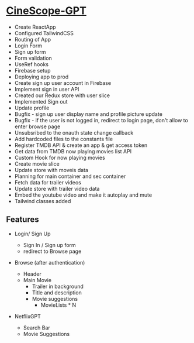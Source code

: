 # [CineScope-GPT](https://cinescope-gpt.web.app/)

- Create ReactApp
- Configured TailwindCSS
- Routing of App
- Login Form
- Sign up form
- Form validation
- UseRef hooks
- Firebase setup
- Deploying app to prod
- Create sign up user account in Firebase
- Implement sign in user API
- Created our Redux store with user slice
- Implemented Sign out
- Update profile 
- Bugfix - sign up user display name and profile picture update
- Bugfix - if the user is not logged in, redirect to login page, don't allow to enter browse page
- Unsubsribed to the onauth state change callback
- Add hardcoded files to the constants file
- Register TMDB API & create an app & get access token
- Get data from TMDB now playing movies list API
- Custom Hook for now playing movies
- Create movie slice
- Update store with moveis data
- Planning for main container and sec container
- Fetch data for trailer videos
- Update store with trailer video data
- Embed the youtube video and make it autoplay and mute
- Tailwind classes added


## Features

- Login/ Sign Up
    - Sign In / Sign up form
    - redirect to Browse page

- Browse (after authentication)
    - Header
    - Main Movie
        - Trailer in background
        - Title and description
        - Movie suggestions
            - MovieLists * N
- NetflixGPT
    - Search Bar
    - Movie Suggestions
